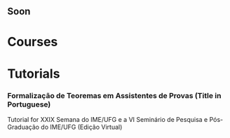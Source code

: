 ## Soon

# Courses

# Tutorials

### Formalização de Teoremas em Assistentes de Provas (Title in Portuguese)
   Tutorial for XXIX Semana do IME/UFG e a VI Seminário de Pesquisa e Pós-Graduação do IME/UFG (Edição Virtual)
